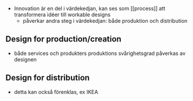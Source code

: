 
- Innovation är en del i värdekedjan, kan ses som [[process]] att transformera idéer till workable designs
	- påverkar andra steg i värdekedjan: både produktion och distribution

## Design for production/creation
- både services och produkters produktions svårighetsgrad påverkas av designen

## Design for distribution
- detta kan också förenklas, ex IKEA